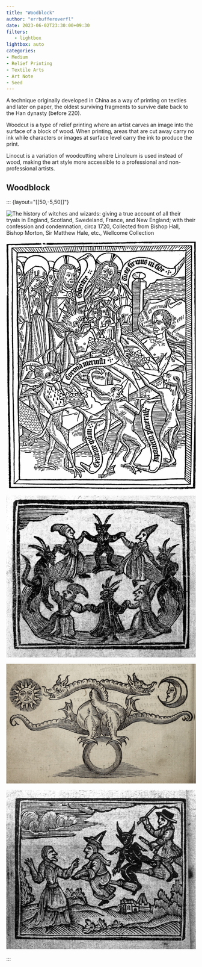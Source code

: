 ```yaml
---
title: "Woodblock"
author: "errbufferoverfl"
date: 2023-06-02T23:30:00+09:30
filters:
   - lightbox
lightbox: auto
categories:
- Medium
- Relief Printing
- Textile Arts
- Art Note
- Seed
---
```


A technique originally developed in China as a way of printing on textiles and later on paper, the oldest surviving fragments to survive date back to the Han dynasty (before 220).

Woodcut is a type of relief printing where an artist carves an image into the surface of a block of wood. When printing, areas that are cut away carry no ink while characters or images at surface level carry the ink to produce the print.

Linocut is a variation of woodcutting where Linoleum is used instead of wood, making the art style more accessible to a professional and non-professional artists.

## Woodblock

::: {layout="[[50,-5,50]]"}

![**The history of witches and wizards: giving a true account of all their tryals in England, Scotland, Swedeland, France, and New England; with their confession and condemnation**, circa 1720, Collected from Bishop Hall, Bishop Morton, Sir Matthew Hale, etc., [Wellcome Collection](https://wellcomecollection.org/works/abkab8tq/images?id=a3nuy2zq)](/imgs/a-feast-around-a-table-with-devils-and-witches.png)

![**[Ars moriendi](/notebook/ars-moriendi.md), [woodblock](woodblock.md) 7 of 11**, Circa 1460, illustrator unknown, en wikipedia. [Source](http://userpage.fu-berlin.de/~aeimhof/seelefr.htm)](/imgs/ars-moriendi.png)

![**The history of witches and wizards: giving a true account of all their tryals in England, Scotland, Swedeland, France, and New England; with their confession and condemnation**, circa 1720, Collected from Bishop Hall, Bishop Morton, Sir Matthew Hale, etc., [Wellcome Collection](https://wellcomecollection.org/works/abkab8tq/images?id=a3nuy2zq)](/imgs/witches-dancing-in-a-circle-with-the-devil.png)

![**Theatrum Chemicum Britannicum**, [woodblock](woodblock), circa 1652, Elias Ashmole, [The Public Domain Review](https://publicdomainreview.org/collection/theatrum-chemicum). Alchemical image taken from the British alchemical theater of ripley, depicts the two-headed serpent of arabia: azoth and kibrit](/imgs/theatrum-chemicum-britannicum.png)

![**The history of witches and wizards: giving a true account of all their tryals in England, Scotland, Swedeland, France, and New England; with their confession and condemnation**, circa 1720, Collected from Bishop Hall, Bishop Morton, Sir Matthew Hale, etc., [Wellcome Collection](https://wellcomecollection.org/works/abkab8tq/images?id=a3nuy2zq), Witches flying on broomsticks](/imgs/witches-flying-on-broomsticks.png)

:::
